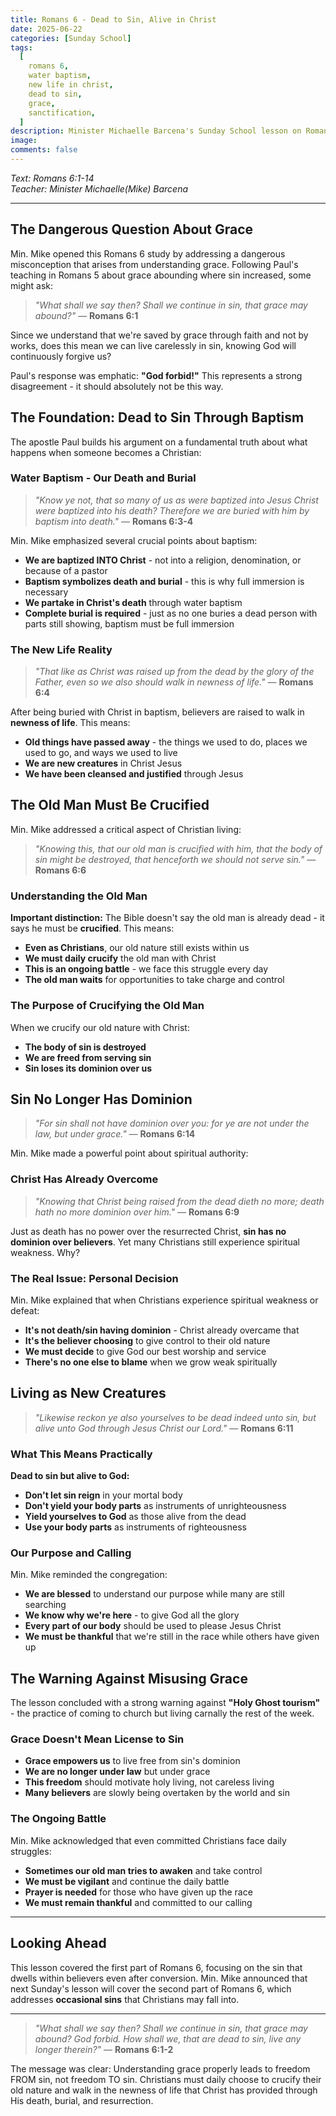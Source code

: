 ```yaml
---
title: Romans 6 - Dead to Sin, Alive in Christ
date: 2025-06-22
categories: [Sunday School]
tags:
  [
    romans 6,
    water baptism,
    new life in christ,
    dead to sin,
    grace,
    sanctification,
  ]
description: Minister Michaelle Barcena's Sunday School lesson on Romans 6, addressing the vital question of whether Christians can continue in sin since grace abounds, and teaching believers about their new identity in Christ.
image:
comments: false
---
```


_Text: Romans 6:1-14_  
_Teacher: Minister Michaelle(Mike) Barcena_

---

## The Dangerous Question About Grace

Min. Mike opened this Romans 6 study by addressing a dangerous misconception that arises from understanding grace. Following Paul's teaching in Romans 5 about grace abounding where sin increased, some might ask:

> _"What shall we say then? Shall we continue in sin, that grace may abound?"_ — **Romans 6:1**

Since we understand that we're saved by grace through faith and not by works, does this mean we can live carelessly in sin, knowing God will continuously forgive us?

Paul's response was emphatic: **"God forbid!"** This represents a strong disagreement - it should absolutely not be this way.

## The Foundation: Dead to Sin Through Baptism

The apostle Paul builds his argument on a fundamental truth about what happens when someone becomes a Christian:

### Water Baptism - Our Death and Burial

> _"Know ye not, that so many of us as were baptized into Jesus Christ were baptized into his death? Therefore we are buried with him by baptism into death."_ — **Romans 6:3-4**

Min. Mike emphasized several crucial points about baptism:

- **We are baptized INTO Christ** - not into a religion, denomination, or because of a pastor
- **Baptism symbolizes death and burial** - this is why full immersion is necessary
- **We partake in Christ's death** through water baptism
- **Complete burial is required** - just as no one buries a dead person with parts still showing, baptism must be full immersion

### The New Life Reality

> _"That like as Christ was raised up from the dead by the glory of the Father, even so we also should walk in newness of life."_ — **Romans 6:4**

After being buried with Christ in baptism, believers are raised to walk in **newness of life**. This means:

- **Old things have passed away** - the things we used to do, places we used to go, and ways we used to live
- **We are new creatures** in Christ Jesus
- **We have been cleansed and justified** through Jesus

## The Old Man Must Be Crucified

Min. Mike addressed a critical aspect of Christian living:

> _"Knowing this, that our old man is crucified with him, that the body of sin might be destroyed, that henceforth we should not serve sin."_ — **Romans 6:6**

### Understanding the Old Man

**Important distinction:** The Bible doesn't say the old man is already dead - it says he must be **crucified**. This means:

- **Even as Christians**, our old nature still exists within us
- **We must daily crucify** the old man with Christ
- **This is an ongoing battle** - we face this struggle every day
- **The old man waits** for opportunities to take charge and control

### The Purpose of Crucifying the Old Man

When we crucify our old nature with Christ:

- **The body of sin is destroyed**
- **We are freed from serving sin**
- **Sin loses its dominion over us**

## Sin No Longer Has Dominion

> _"For sin shall not have dominion over you: for ye are not under the law, but under grace."_ — **Romans 6:14**

Min. Mike made a powerful point about spiritual authority:

### Christ Has Already Overcome

> _"Knowing that Christ being raised from the dead dieth no more; death hath no more dominion over him."_ — **Romans 6:9**

Just as death has no power over the resurrected Christ, **sin has no dominion over believers**. Yet many Christians still experience spiritual weakness. Why?

### The Real Issue: Personal Decision

Min. Mike explained that when Christians experience spiritual weakness or defeat:

- **It's not death/sin having dominion** - Christ already overcame that
- **It's the believer choosing** to give control to their old nature
- **We must decide** to give God our best worship and service
- **There's no one else to blame** when we grow weak spiritually

## Living as New Creatures

> _"Likewise reckon ye also yourselves to be dead indeed unto sin, but alive unto God through Jesus Christ our Lord."_ — **Romans 6:11**

### What This Means Practically

**Dead to sin but alive to God:**

- **Don't let sin reign** in your mortal body
- **Don't yield your body parts** as instruments of unrighteousness
- **Yield yourselves to God** as those alive from the dead
- **Use your body parts** as instruments of righteousness

### Our Purpose and Calling

Min. Mike reminded the congregation:

- **We are blessed** to understand our purpose while many are still searching
- **We know why we're here** - to give God all the glory
- **Every part of our body** should be used to please Jesus Christ
- **We must be thankful** that we're still in the race while others have given up

## The Warning Against Misusing Grace

The lesson concluded with a strong warning against **"Holy Ghost tourism"** - the practice of coming to church but living carnally the rest of the week.

### Grace Doesn't Mean License to Sin

- **Grace empowers us** to live free from sin's dominion
- **We are no longer under law** but under grace
- **This freedom** should motivate holy living, not careless living
- **Many believers** are slowly being overtaken by the world and sin

### The Ongoing Battle

Min. Mike acknowledged that even committed Christians face daily struggles:

- **Sometimes our old man tries to awaken** and take control
- **We must be vigilant** and continue the daily battle
- **Prayer is needed** for those who have given up the race
- **We must remain thankful** and committed to our calling

---

## Looking Ahead

This lesson covered the first part of Romans 6, focusing on the sin that dwells within believers even after conversion. Min. Mike announced that next Sunday's lesson will cover the second part of Romans 6, which addresses **occasional sins** that Christians may fall into.

---

> _"What shall we say then? Shall we continue in sin, that grace may abound? God forbid. How shall we, that are dead to sin, live any longer therein?"_ — **Romans 6:1-2**

The message was clear: Understanding grace properly leads to freedom FROM sin, not freedom TO sin. Christians must daily choose to crucify their old nature and walk in the newness of life that Christ has provided through His death, burial, and resurrection.
